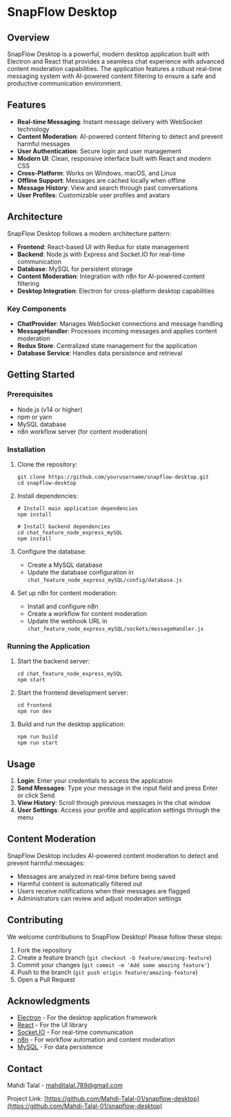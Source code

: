 # SnapFlow Desktop

## Overview

SnapFlow Desktop is a powerful, modern desktop application built with Electron and React that provides a seamless chat experience with advanced content moderation capabilities. The application features a robust real-time messaging system with AI-powered content filtering to ensure a safe and productive communication environment.

## Features

- **Real-time Messaging**: Instant message delivery with WebSocket technology
- **Content Moderation**: AI-powered content filtering to detect and prevent harmful messages
- **User Authentication**: Secure login and user management
- **Modern UI**: Clean, responsive interface built with React and modern CSS
- **Cross-Platform**: Works on Windows, macOS, and Linux
- **Offline Support**: Messages are cached locally when offline
- **Message History**: View and search through past conversations
- **User Profiles**: Customizable user profiles and avatars

## Architecture

SnapFlow Desktop follows a modern architecture pattern:

- **Frontend**: React-based UI with Redux for state management
- **Backend**: Node.js with Express and Socket.IO for real-time communication
- **Database**: MySQL for persistent storage
- **Content Moderation**: Integration with n8n for AI-powered content filtering
- **Desktop Integration**: Electron for cross-platform desktop capabilities

### Key Components

- **ChatProvider**: Manages WebSocket connections and message handling
- **MessageHandler**: Processes incoming messages and applies content moderation
- **Redux Store**: Centralized state management for the application
- **Database Service**: Handles data persistence and retrieval

## Getting Started

### Prerequisites

- Node.js (v14 or higher)
- npm or yarn
- MySQL database
- n8n workflow server (for content moderation)

### Installation

1. Clone the repository:
   ```
   git clone https://github.com/yourusername/snapflow-desktop.git
   cd snapflow-desktop
   ```

2. Install dependencies:
   ```
   # Install main application dependencies
   npm install
   
   # Install backend dependencies
   cd chat_feature_node_express_mySQL
   npm install
   ```

3. Configure the database:
   - Create a MySQL database
   - Update the database configuration in `chat_feature_node_express_mySQL/config/database.js`

4. Set up n8n for content moderation:
   - Install and configure n8n
   - Create a workflow for content moderation
   - Update the webhook URL in `chat_feature_node_express_mySQL/sockets/messageHandler.js`

### Running the Application

1. Start the backend server:
   ```
   cd chat_feature_node_express_mySQL
   npm start
   ```

2. Start the frontend development server:
   ```
   cd frontend
   npm run dev
   ```

3. Build and run the desktop application:
   ```
   npm run build
   npm run start
   ```

## Usage

1. **Login**: Enter your credentials to access the application
2. **Send Messages**: Type your message in the input field and press Enter or click Send
3. **View History**: Scroll through previous messages in the chat window
4. **User Settings**: Access your profile and application settings through the menu

## Content Moderation

SnapFlow Desktop includes AI-powered content moderation to detect and prevent harmful messages:

- Messages are analyzed in real-time before being saved
- Harmful content is automatically filtered out
- Users receive notifications when their messages are flagged
- Administrators can review and adjust moderation settings

## Contributing

We welcome contributions to SnapFlow Desktop! Please follow these steps:

1. Fork the repository
2. Create a feature branch (`git checkout -b feature/amazing-feature`)
3. Commit your changes (`git commit -m 'Add some amazing feature'`)
4. Push to the branch (`git push origin feature/amazing-feature`)
5. Open a Pull Request



## Acknowledgments

- [Electron](https://www.electronjs.org/) - For the desktop application framework
- [React](https://reactjs.org/) - For the UI library
- [Socket.IO](https://socket.io/) - For real-time communication
- [n8n](https://n8n.io/) - For workflow automation and content moderation
- [MySQL](https://www.mysql.com/) - For data persistence

## Contact

Mahdi Talal  - mahditalal.789@gmail.com

Project Link: [https://github.com/Mahdi-Talal-01/snapflow-desktop](https://github.com/Mahdi-Talal-01/snapflow-desktop)
